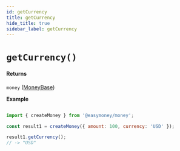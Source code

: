 ```yaml
---
id: getCurrency
title: getCurrency
hide_title: true
sidebar_label: getCurrency
---
```


# `getCurrency()`

#### Returns

`money` ([MoneyBase](Description.md#money))


**Example**

```js

import { createMoney } from '@easymoney/money';

const result1 = createMoney({ amount: 100, currency: 'USD' });

result1.getCurrency();
// -> "USD"

```